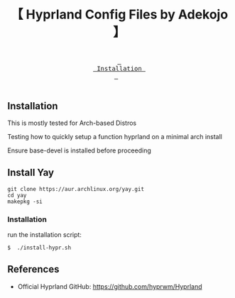 <div align="center">
    <h1>【 Hyprland Config Files by Adekojo 】</h1>
    <h3></h3>
</div>

<div align="center">
<br>
  <a href="#installation"><kbd> <br> Installation <br> </kbd></a>&ensp;&ensp;
  </a>
</div><br>


## Installation

This is mostly tested for Arch-based Distros

Testing how to quickly setup a function hyprland on a minimal arch install

Ensure base-devel is installed before proceeding

## Install Yay
```
git clone https://aur.archlinux.org/yay.git
cd yay
makepkg -si
```

### Installation
run the installation script:

    $  ./install-hypr.sh

## References

- Official Hyprland GitHub: <https://github.com/hyprwm/Hyprland>